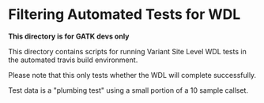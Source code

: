 # Filtering Automated Tests for WDL

**This directory is for GATK devs only**

This directory contains scripts for running Variant Site Level WDL tests in the automated travis build environment.

Please note that this only tests whether the WDL will complete successfully.

Test data is a "plumbing test" using a small portion of a 10 sample callset.